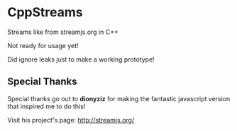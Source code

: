 CppStreams
==========

Streams like from streamjs.org in C++

Not ready for usage yet!

Did ignore leaks just to make a working prototype!


Special Thanks
--------------

Special thanks go out to **dionyziz** for making the fantastic javascript version that inspired me to do this!

Visit his project's page: http://streamjs.org/
